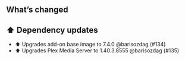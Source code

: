 ## What’s changed

## ⬆️ Dependency updates

- ⬆️ Upgrades add-on base image to 7.4.0 @barisozdag (#134)
- ⬆️ Upgrades Plex Media Server to 1.40.3.8555 @barisozdag (#135)
